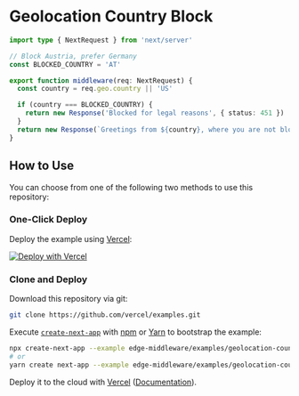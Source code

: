 # Geolocation Country Block

```ts
import type { NextRequest } from 'next/server'

// Block Austria, prefer Germany
const BLOCKED_COUNTRY = 'AT'

export function middleware(req: NextRequest) {
  const country = req.geo.country || 'US'

  if (country === BLOCKED_COUNTRY) {
    return new Response('Blocked for legal reasons', { status: 451 })
  }
  return new Response(`Greetings from ${country}, where you are not blocked.`)
}
```

## How to Use

You can choose from one of the following two methods to use this repository:

### One-Click Deploy

Deploy the example using [Vercel](https://vercel.com?utm_source=github&utm_medium=readme&utm_campaign=next-example):

[![Deploy with Vercel](https://vercel.com/button)](https://vercel.com/new/git/external?repository-url=https://github.com/vercel/examples/tree/main/edge-functions/geolocation-country-block&project-name=geolocation-country-block&repository-name=geolocation-country-block)

### Clone and Deploy

Download this repository via git:

```bash
git clone https://github.com/vercel/examples.git
```

Execute [`create-next-app`](https://github.com/vercel/next.js/tree/canary/packages/create-next-app) with [npm](https://docs.npmjs.com/cli/init) or [Yarn](https://yarnpkg.com/lang/en/docs/cli/create/) to bootstrap the example:

```bash
npx create-next-app --example edge-middleware/examples/geolocation-country-block geolocation-country-block
# or
yarn create next-app --example edge-middleware/examples/geolocation-country-block geolocation-country-block
```

Deploy it to the cloud with [Vercel](https://vercel.com/new?utm_source=github&utm_medium=readme&utm_campaign=edge-middleware-eap) ([Documentation](https://nextjs.org/docs/deployment)).
